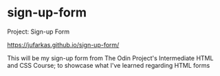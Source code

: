 # sign-up-form
Project: Sign-up Form

https://jufarkas.github.io/sign-up-form/

This will be my sign-up form from The Odin Project's Intermediate HTML and CSS Course; to showcase what I've learned regarding HTML forms
